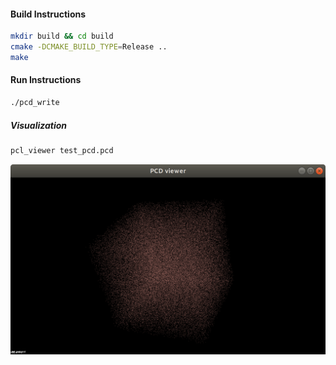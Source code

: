 #### Build Instructions
```bash
mkdir build && cd build
cmake -DCMAKE_BUILD_TYPE=Release ..
make
```

#### Run Instructions
```bash
./pcd_write
```

##### Visualization
```bash
pcl_viewer test_pcd.pcd
```

![pcd visualization](../images/write_pcd.png)